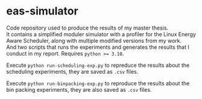 # eas-simulator
Code repository used to produce the results of my master thesis.\
It contains a simplified moduler simulator with a profiler for the Linux Energy Aware Scheduler, along with multiple modified versions from my work.\
And two scripts that runs the experiments and generates the results that I conduct in my report. Requires `python >= 3.10`.

Execute `python run-scheduling-exp.py` to repreduce the results about the scheduling experiments, they are saved as `.csv` files.

Execute `python run-binpacking-exp.py` to reproduce the results about the bin packing experiments, they are also saved as `.csv` files.  
